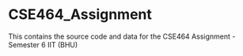 # CSE464_Assignment
This contains the source code and data for the CSE464 Assignment - Semester 6 IIT (BHU)
